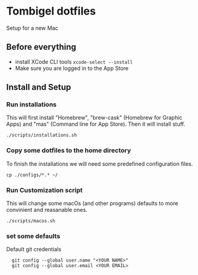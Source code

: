 # Tombigel dotfiles
Setup for a new Mac

## Before everything 
* install XCode CLI tools
```xcode-select --install```
* Make sure you are logged in to the App Store

## Install and Setup
### Run installations
This will first install "Homebrew", "brew-cask" (Homebrew for Graphic Apps) and "mas" (Command line for App Store).
Then it will install stuff.

```./scripts/installations.sh```

### Copy some dotfiles to the home directory
To finish the installations we will need some predefined configuration files.

```cp ./configs/*.* ~/```

### Run Customization script
This will change some macOs (and other programs) defaults to more convinient and reasanable ones.

```./scripts/macos.sh```

### set some defaults
Default git credentials
```
  git config --global user.name "<YOUR NAME>"
  git config --global user.email <YOUR EMAIL>
```




